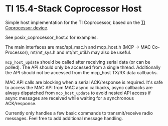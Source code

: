 TI 15.4-Stack Coprocessor Host
============================

Simple host implementation for the TI Coprocessor, based on the [TI Coprocessor device](https://github.com/leoniloris/TI-15.4-Coprocessor./tree/master/Application/CoP).

See posix_coprocessor_host.c for examples.

The main interfaces are mac/api_mac.h and mcp_host.h (MCP -> MAC Co-Processor), mt/mt_sys.h and mt/mt_util.h may also be useful.

`mcp_host_update` should be called after receiving serial data (or can be polled).
The API should only be accessed from a single thread.
Additionally the API should not be accessed from the mcp_host TX/RX data callbacks.

MAC API calls are blocking when a serial ACK/response is required.
It's safe to access the MAC API from MAC async callbacks, async callbacks are always dispatched from `mcp_host_update` to avoid nested API access if async messages are received while waiting for a synchronous ACK/response.

Currently only handles a few basic commands to transmit/receive radio messages.
Feel free to add additional message handling.

